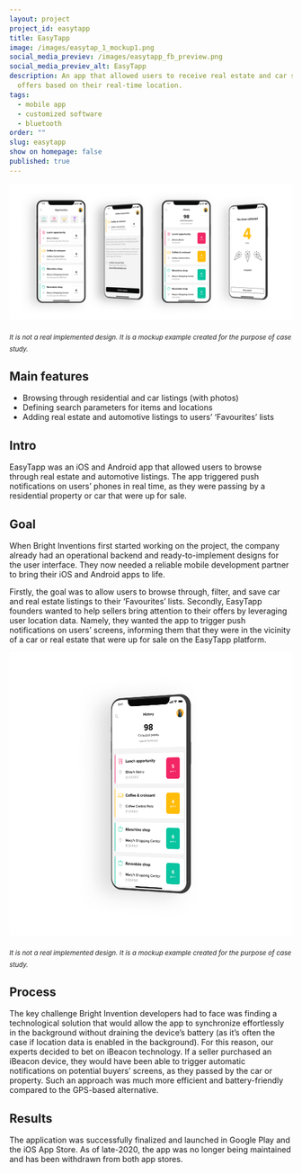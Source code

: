 ```yaml
---
layout: project
project_id: easytapp
title: EasyTapp
image: /images/easytap_1_mockup1.png
social_media_previev: /images/easytapp_fb_preview.png
social_media_previev_alt: EasyTapp
description: An app that allowed users to receive real estate and car sales’
  offers based on their real-time location.
tags:
  - mobile app
  - customized software
  - bluetooth
order: ""
slug: easytapp
show on homepage: false
published: true
---
```

![easytapp mobile app development](/images/easytap_quartet1_copy.png)

<sub>*It is not a real implemented design. It is a mockup example created for the purpose of case study.*</sub>

## Main features

* Browsing through residential and car listings (with photos)
* Defining search parameters for items and locations
* Adding real estate and automotive listings to users’ ‘Favourites’ lists

## Intro

EasyTapp was an iOS and Android app that allowed users to browse through real estate and automotive listings. The app triggered push notifications on users’ phones in real time, as they were passing by a residential property or car that were up for sale.

## Goal

When Bright Inventions first started working on the project, the company already had an operational backend and ready-to-implement designs for the user interface. They now needed a reliable mobile development partner to bring their iOS and Android apps to life. 

Firstly, the goal was to allow users to browse through, filter, and save car and real estate listings to their ‘Favourites’ lists. Secondly, EasyTapp founders wanted to help sellers bring attention to their offers by leveraging user location data. Namely, they wanted the app to trigger push notifications on users’ screens, informing them that they were in the vicinity of a car or real estate that were up for sale on the EasyTapp platform.

![easytapp mobile app development](/images/easytap_1_mockup1.png)

<sub>*It is not a real implemented design. It is a mockup example created for the purpose of case study.*</sub>

## Process

The key challenge Bright Invention developers had to face was finding a technological solution that would allow the app to synchronize effortlessly in the background without draining the device’s battery (as it’s often the case if location data is enabled in the background). For this reason, our experts decided to bet on iBeacon technology. If a seller purchased an iBeacon device, they would have been able to trigger automatic notifications on potential buyers’ screens, as they passed by the car or property. Such an approach was  much more efficient and battery-friendly compared to the GPS-based alternative.

## Results

The application was successfully finalized and launched in Google Play and the iOS App Store. As of late-2020, the app was no longer being maintained and has been withdrawn from both app stores.